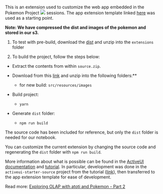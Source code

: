This is an extension used to customize the web app embedded in the Pokemon Project <img src="https://img.shields.io/badge/🔒-Atoti-291A40" /> sessions.
The app extension template linked [here](https://docs.atoti.io/latest/_downloads/8f4997efc312e243404a2c110412528e/extension.zip) was used as a starting point.

**Note: We have compressed the dist and images of the pokemon and stored in our s3.**

1. To test with pre-build, download the [dist](https://data.atoti.io/notebooks/pokemon/dist.zip) and unzip into the `extensions` folder

2. To build the project, follow the steps below:

- Extract the contents from within `source.zip`.

- Download from this [link](https://data.atoti.io/notebooks/pokemon/images.zip) and unzip into the following folders:**  
    - for new build: `src/resources/images`

- Build project:

    - `yarn`

- Generate `dist` folder:

     - `npm run build`


The source code has been included for reference, but only the `dist` folder is needed for our notebook.

You can customize the current extension by changing the source code and regenerating the `dist` folder with `npm run build`.

More information about what is possible can be found in the [ActiveUI documentation](https://activeviam.com/activeui/documentation/) and [tutorial](https://activeviam.com/activeui/documentation/latest/docs/tutorial/introduction). 
In particular, development was done in the `activeui-starter-source` project from the tutorial ([link](https://activeviam.com/activeui/documentation/latest/docs/tutorial/setup)), then transferred to the app extension template for ease of development.

Read more: [Exploring OLAP with atoti and Pokemon - Part 2](https://medium.com/atoti/exploring-olap-with-atoti-and-pokemon-c6b4a8542a69)
